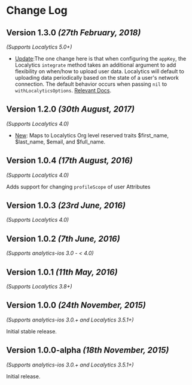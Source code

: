 Change Log
==========

Version 1.3.0 *(27th February, 2018)*
-------------------------------------------
*(Supports Localytics 5.0+)*

 * [Update](https://github.com/segment-integrations/analytics-ios-integration-localytics/pull/24):The one change here is that when configuring the `appKey`, the Localytics `integrate` method takes an additional argument to add flexibility on when/how to upload user data. Localytics will default to uploading data periodically based on the state of a user's network connection. The default behavior occurs when passing `nil` to `withLocalyticsOptions`. [Relevant Docs](https://docs.localytics.com/dev/ios.html#initialize-sdk-ios).

Version 1.2.0 *(30th August, 2017)*
-------------------------------------------
*(Supports Localytics 4.0)*

 * [New](https://github.com/segment-integrations/analytics-ios-integration-localytics/pull/19): Maps to Localytics Org level reserved traits $first_name, $last_name, $email, and $full_name.  

Version 1.0.4 *(17th August, 2016)*
-------------------------------------------
*(Supports Localytics 4.0)*

Adds support for changing `profileScope` of user Attributes

Version 1.0.3 *(23rd June, 2016)*
-------------------------------------------
*(Supports Localytics 4.0)*

Version 1.0.2 *(7th June, 2016)*
-------------------------------------------
*(Supports analytics-ios 3.0 - < 4.0)*

Version 1.0.1 *(11th May, 2016)*
-------------------------------------------
*(Supports Localytics 3.8+)*

Version 1.0.0 *(24th November, 2015)*
-------------------------------------------
*(Supports analytics-ios 3.0.+ and Localytics 3.5.1+)*

Initial stable release.


Version 1.0.0-alpha *(18th November, 2015)*
-------------------------------------------
*(Supports analytics-ios 3.0.+ and Localytics 3.5.1+)*

Initial release.
